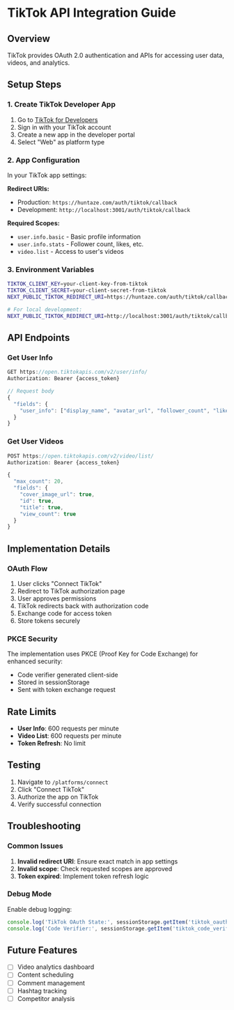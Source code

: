 # TikTok API Integration Guide

## Overview

TikTok provides OAuth 2.0 authentication and APIs for accessing user data, videos, and analytics.

## Setup Steps

### 1. Create TikTok Developer App

1. Go to [TikTok for Developers](https://developers.tiktok.com/)
2. Sign in with your TikTok account
3. Create a new app in the developer portal
4. Select "Web" as platform type

### 2. App Configuration

In your TikTok app settings:

**Redirect URIs:**
- Production: `https://huntaze.com/auth/tiktok/callback`
- Development: `http://localhost:3001/auth/tiktok/callback`

**Required Scopes:**
- `user.info.basic` - Basic profile information
- `user.info.stats` - Follower count, likes, etc.
- `video.list` - Access to user's videos

### 3. Environment Variables

```bash
TIKTOK_CLIENT_KEY=your-client-key-from-tiktok
TIKTOK_CLIENT_SECRET=your-client-secret-from-tiktok
NEXT_PUBLIC_TIKTOK_REDIRECT_URI=https://huntaze.com/auth/tiktok/callback

# For local development:
NEXT_PUBLIC_TIKTOK_REDIRECT_URI=http://localhost:3001/auth/tiktok/callback
```

## API Endpoints

### Get User Info
```javascript
GET https://open.tiktokapis.com/v2/user/info/
Authorization: Bearer {access_token}

// Request body
{
  "fields": {
    "user_info": ["display_name", "avatar_url", "follower_count", "likes_count"]
  }
}
```

### Get User Videos
```javascript
POST https://open.tiktokapis.com/v2/video/list/
Authorization: Bearer {access_token}

{
  "max_count": 20,
  "fields": {
    "cover_image_url": true,
    "id": true,
    "title": true,
    "view_count": true
  }
}
```

## Implementation Details

### OAuth Flow

1. User clicks "Connect TikTok"
2. Redirect to TikTok authorization page
3. User approves permissions
4. TikTok redirects back with authorization code
5. Exchange code for access token
6. Store tokens securely

### PKCE Security

The implementation uses PKCE (Proof Key for Code Exchange) for enhanced security:
- Code verifier generated client-side
- Stored in sessionStorage
- Sent with token exchange request

## Rate Limits

- **User Info**: 600 requests per minute
- **Video List**: 600 requests per minute
- **Token Refresh**: No limit

## Testing

1. Navigate to `/platforms/connect`
2. Click "Connect TikTok"
3. Authorize the app on TikTok
4. Verify successful connection

## Troubleshooting

### Common Issues

1. **Invalid redirect URI**: Ensure exact match in app settings
2. **Invalid scope**: Check requested scopes are approved
3. **Token expired**: Implement token refresh logic

### Debug Mode

Enable debug logging:
```javascript
console.log('TikTok OAuth State:', sessionStorage.getItem('tiktok_oauth_state'));
console.log('Code Verifier:', sessionStorage.getItem('tiktok_code_verifier'));
```

## Future Features

- [ ] Video analytics dashboard
- [ ] Content scheduling
- [ ] Comment management
- [ ] Hashtag tracking
- [ ] Competitor analysis